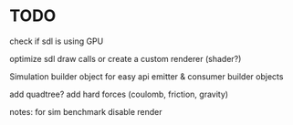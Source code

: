 # TODO

check if sdl is using GPU

optimize sdl draw calls or create a custom renderer (shader?)

Simulation builder object for easy api
emitter & consumer builder objects

add quadtree?
add hard forces (coulomb, friction, gravity)

notes:
for sim benchmark disable render
